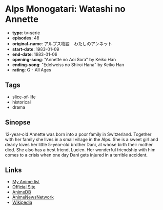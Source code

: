 # Alps Monogatari: Watashi no Annette

-   **type**: tv-serie
-   **episodes**: 48
-   **original-name**: アルプス物語　わたしのアンネット
-   **start-date**: 1983-01-09
-   **end-date**: 1983-01-09
-   **opening-song**: "Annette no Aoi Sora" by Keiko Han
-   **ending-song**: "Edelweiss no Shiroi Hana" by Keiko Han
-   **rating**: G - All Ages

## Tags

-   slice-of-life
-   historical
-   drama

## Sinopse

12-year-old Annette was born into a poor family in Switzerland. Together with her family she lives in a small village in the Alps. She is a sweet girl and dearly loves her little 5-year-old brother Dani, at whose birth their mother died. She also has a best friend, Lucien. Her wonderful friendship with him comes to a crisis when one day Dani gets injured in a terrible accident.

## Links

-   [My Anime list](https://myanimelist.net/anime/2546/Alps_Monogatari__Watashi_no_Annette)
-   [Official Site](http://dbeat.bandaivisual.co.jp/meisaku/)
-   [AnimeDB](http://anidb.info/perl-bin/animedb.pl?show=anime&aid=2300)
-   [AnimeNewsNetwork](http://www.animenewsnetwork.com/encyclopedia/anime.php?id=442)
-   [Wikipedia](http://en.wikipedia.org/wiki/Alps_Story:_My_Annette)
